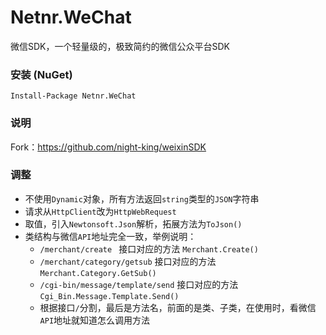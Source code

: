 # Netnr.WeChat
微信SDK，一个轻量级的，极致简约的微信公众平台SDK

### 安装 (NuGet)
```
Install-Package Netnr.WeChat
```
### 说明
Fork：<https://github.com/night-king/weixinSDK>

### 调整
- 不使用`Dynamic`对象，所有方法返回`string`类型的`JSON`字符串
- 请求从`HttpClient`改为`HttpWebRequest`
- 取值，引入`Newtonsoft.Json`解析，拓展方法为`ToJson()`
- 类结构与微信`API`地址完全一致，举例说明：
    - `/merchant/create ` 接口对应的方法 `Merchant.Create()`
    - `/merchant/category/getsub` 接口对应的方法 `Merchant.Category.GetSub()`
    - `/cgi-bin/message/template/send` 接口对应的方法 `Cgi_Bin.Message.Template.Send()`
    - 根据接口`/`分割，最后是方法名，前面的是类、子类，在使用时，看微信`API`地址就知道怎么调用方法
